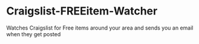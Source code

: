 # Craigslist-FREEitem-Watcher
Watches Craigslist for Free items around your area and sends you an email when they get posted
